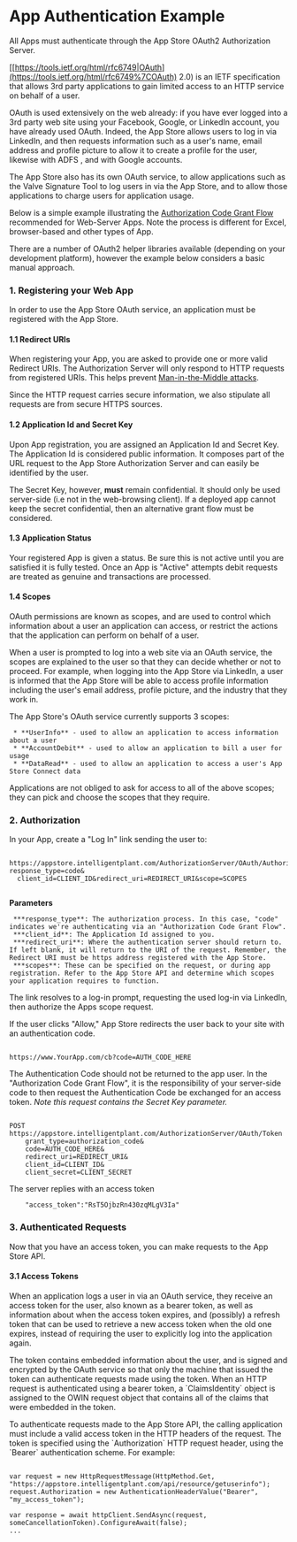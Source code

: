 # App Authentication Example

All Apps must authenticate through the App Store OAuth2 Authorization
Server.

\[[https://tools.ietf.org/html/rfc6749|OAuth](https://tools.ietf.org/html/rfc6749%7COAuth)
2.0) is an IETF specification that allows 3rd party applications to gain
limited access to an HTTP service on behalf of a user.

OAuth is used extensively on the web already: if you have ever logged
into a 3rd party web site using your Facebook, Google, or LinkedIn
account, you have already used OAuth. Indeed, the App Store allows users
to log in via LinkedIn, and then requests information such as a user's
name, email address and profile picture to allow it to create a profile
for the user, likewise with ADFS , and with Google accounts.

The App Store also has its own OAuth service, to allow applications such
as the Valve Signature Tool to log users in via the App Store, and to
allow those applications to charge users for application usage.

Below is a simple example illustrating the [Authorization Code Grant
Flow](https://tools.ietf.org/html/rfc6749#section-4.1) recommended for
Web-Server Apps. Note the process is different for Excel, browser-based
and other types of App.

There are a number of OAuth2 helper libraries available (depending on
your development platform), however the example below considers a basic
manual approach.

### 1\. Registering your Web App

In order to use the App Store OAuth service, an application must be
registered with the App Store.

#### 1.1 Redirect URIs

When registering your App, you are asked to provide one or more valid
Redirect URIs. The Authorization Server will only respond to HTTP
requests from registered URIs. This helps prevent [Man-in-the-Middle
attacks](https://en.wikipedia.org/wiki/Man-in-the-middle_attack).

Since the HTTP request carries secure information, we also stipulate all
requests are from secure HTTPS sources.

#### 1.2 Application Id and Secret Key

Upon App registration, you are assigned an Application Id and Secret
Key. The Application Id is considered public information. It composes
part of the URL request to the App Store Authorization Server and can
easily be identified by the user.

The Secret Key, however, **must** remain confidential. It should only be
used server-side (i.e not in the web-browsing client). If a deployed app
cannot keep the secret confidential, then an alternative grant flow must
be considered.

#### 1.3 Application Status

Your registered App is given a status. Be sure this is not active until
you are satisfied it is fully tested. Once an App is "Active" attempts
debit requests are treated as genuine and transactions are processed.

#### 1.4 Scopes

OAuth permissions are known as scopes, and are used to control which
information about a user an application can access, or restrict the
actions that the application can perform on behalf of a user.

When a user is prompted to log into a web site via an OAuth service, the
scopes are explained to the user so that they can decide whether or not
to proceed. For example, when logging into the App Store via LinkedIn, a
user is informed that the App Store will be able to access profile
information including the user's email address, profile picture, and the
industry that they work in.

The App Store's OAuth service currently supports 3 scopes:

``` 
 * **UserInfo** - used to allow an application to access information about a user
 * **AccountDebit** - used to allow an application to bill a user for usage
 * **DataRead** - used to allow an application to access a user's App Store Connect data
```

Applications are not obliged to ask for access to all of the above
scopes; they can pick and choose the scopes that they require.

### 2\. Authorization

In your App, create a "Log In" link sending the user to:

``` 

https://appstore.intelligentplant.com/AuthorizationServer/OAuth/Authorize?response_type=code&
  client_id=CLIENT_ID&redirect_uri=REDIRECT_URI&scope=SCOPES
  
```

**Parameters**

``` 
 ***response_type**: The authorization process. In this case, "code" indicates we're authenticating via an "Authorization Code Grant Flow".
 ***client_id**: The Application Id assigned to you.
 ***redirect_uri**: Where the authentication server should return to. If left blank, it will return to the URI of the request. Remember, the Redirect URI must be https address registered with the App Store.
 ***scopes**: These can be specified on the request, or during app registration. Refer to the App Store API and determine which scopes your application requires to function.
```

The link resolves to a log-in prompt, requesting the used log-in via
LinkedIn, then authorize the Apps scope request.

If the user clicks "Allow," App Store redirects the user back to your
site with an authentication code.

``` 

https://www.YourApp.com/cb?code=AUTH_CODE_HERE

```

The Authentication Code should not be returned to the app user. In the
"Authorization Code Grant Flow", it is the responsibility of your
server-side code to then request the Authentication Code be exchanged
for an access token. *Note this request contains the Secret Key
parameter.*

``` 

POST https://appstore.intelligentplant.com/AuthorizationServer/OAuth/Token
    grant_type=authorization_code&
    code=AUTH_CODE_HERE&
    redirect_uri=REDIRECT_URI&
    client_id=CLIENT_ID&
    client_secret=CLIENT_SECRET

```

The server replies with an access token

``` 
    "access_token":"RsT5OjbzRn430zqMLgV3Ia"
```

### 3\. Authenticated Requests

Now that you have an access token, you can make requests to the App
Store API.

#### 3.1 Access Tokens

When an application logs a user in via an OAuth service, they receive an
access token for the user, also known as a bearer token, as well as
information about when the access token expires, and (possibly) a
refresh token that can be used to retrieve a new access token when the
old one expires, instead of requiring the user to explicitly log into
the application again.

The token contains embedded information about the user, and is signed
and encrypted by the OAuth service so that only the machine that issued
the token can authenticate requests made using the token. When an HTTP
request is authenticated using a bearer token, a \`ClaimsIdentity\`
object is assigned to the OWIN request object that contains all of the
claims that were embedded in the token.

To authenticate requests made to the App Store API, the calling
application must include a valid access token in the HTTP headers of the
request. The token is specified using the \`Authorization\` HTTP request
header, using the \`Bearer\` authentication scheme. For example:

``` 

var request = new HttpRequestMessage(HttpMethod.Get, "https://appstore.intelligentplant.com/api/resource/getuserinfo");
request.Authorization = new AuthenticationHeaderValue("Bearer", "my_access_token");

var response = await httpClient.SendAsync(request, someCancellationToken).ConfigureAwait(false);
...

```

